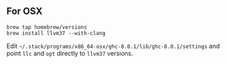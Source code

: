 ## For OSX

```
brew tap homebrew/versions
brew install llvm37 --with-clang
```

Edit `~/.stack/programs/x86_64-osx/ghc-8.0.1/lib/ghc-8.0.1/settings` and point
`llc` and `opt` directly to `llvm37` versions.



